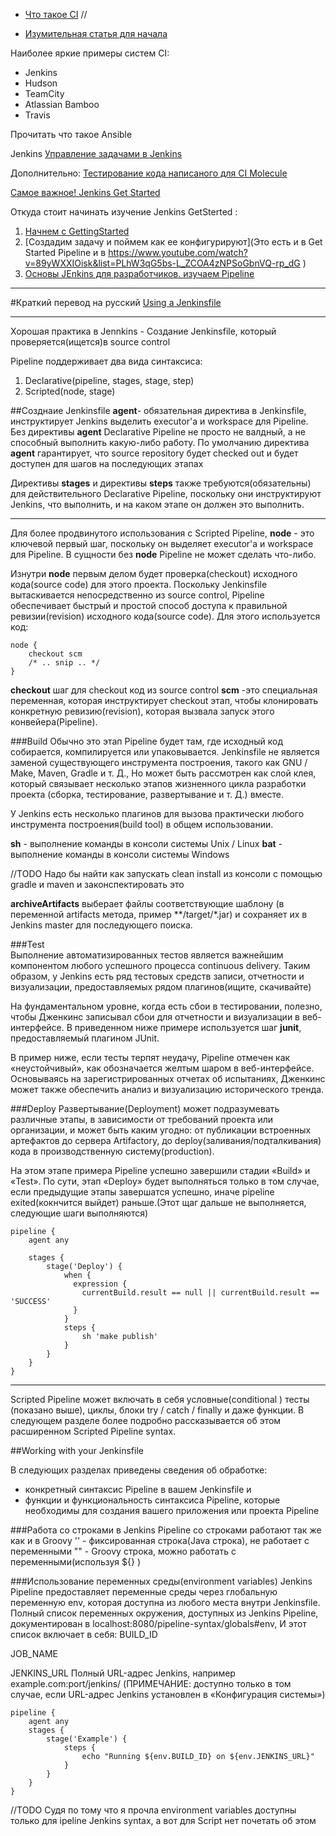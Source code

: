 - [Что такое CI](https://habr.com/post/219891/) //

- [Изумительная статья для начала](https://habr.com/post/353194/)

Наиболее яркие примеры систем CI:
- Jenkins
- Hudson
- TeamCity
- Atlassian Bamboo
- Travis


Прочитать что такое Ansible



Jenkins
  [Управление задачами в Jenkins](https://habr.com/company/selectel/blog/339390/)
  
  Дополнительно:
  [Тестирование кода написаного для CI Molecule](https://habr.com/post/351974/)
  
  
  
  [Самое важное! Jenkins Get Started](https://jenkins.io/doc/pipeline/tour/getting-started/)
  
  
  Откуда стоит начинать изучение Jenkins GetSterted :
  1. [Начнем с GettingStarted](https://jenkins.io/doc/pipeline/tour/getting-started/)
  1. [Создадим задачу и поймем как ее конфигурируют](Это есть и в Get Started Pipeline и в https://www.youtube.com/watch?v=89yWXXIOisk&list=PLhW3qG5bs-L_ZCOA4zNPSoGbnVQ-rp_dG )
  1. [Основы JEnkins для разработчиков. изучаем Pipeline](https://jenkins.io/doc/book/pipeline/getting-started/)
  
  
** ** ** **  
  
#Краткий перевод на русский [Using a Jenkinsfile](https://jenkins.io/doc/book/pipeline/jenkinsfile/)
 
** ** ** **  
   
Хорошая практика в Jennkins - Создание Jenkinsfile, который проверяется(ищется)в source control

Pipeline поддерживает два вида синтаксиса:
1. Declarative(pipeline, stages, stage, step)
1. Scripted(node, stage)



##Созднаие Jenkinsfile
**agent**- обязательная директива в Jenkinsfile, инструктирует Jenkins выделить executor'а и workspace для Pipeline.
 Без директивы **agent** Declarative Pipeline не просто не валдный, а не способный выполнить какую-либо работу.
 По умолчанию директива **agent** гарантирует, что source repository будет checked out и будет доступен для шагов 
 на последующих этапах
 
 
 
Директивы **stages** и директивы **steps** также требуются(обязательны) для действительного Declarative Pipeline,
поскольку они инструктируют Jenkins, что выполнить, и на каком этапе он должен это выполнить.

** ** ** 

Для более продвинутого использования с Scripted Pipeline, **node** - это ключевой первый шаг, поскольку он выделяет
executor'а и workspace для Pipeline. В сущности без  **node** Pipeline не может сделать что-либо.

Изнутри **node** первым делом будет проверка(checkout) исходного кода(source code) для этого проекта. Поскольку Jenkinsfile вытаскивается
непосредственно из source control, Pipeline обеспечивает быстрый и простой способ доступа к правильной ревизии(revision)
 исходного кода(source code). Для этого используется код:
 
 ```
 node {
     checkout scm 
     /* .. snip .. */
 }
```

 **checkout** шаг для checkout код из source control
 **scm** -это специальная переменная, которая инструктирует checkout этап, чтобы клонировать конкретную ревизию(revision),
  которая вызвала запуск этого конвейера(Pipeline).
  
###Build
Обычно это этап Pipeline будет там, где исходный код собирается, компилируется или упаковывается.
Jenkinsfile не является заменой существующего инструмента построения, такого как GNU / Make, Maven, Gradle и т. Д.,
Но может быть рассмотрен как слой клея, который связывает несколько этапов жизненного цикла разработки проекта 
(сборка, тестирование, развертывание и т. Д.) вместе.

У Jenkins есть несколько плагинов для вызова практически любого инструмента построения(build tool) в общем использовании.

**sh** - выполнение команды в консоли системы Unix / Linux
**bat** - выполнение команды в консоли системы Windows

 
//TODO Надо бы найти как запускать clean install  из консоли с помощью gradle и maven и законспектировать это

**archiveArtifacts** выберает файлы соответствующие шаблону (в переменной artifacts метода, пример **/target/\*.jar)
  и сохраняет их в Jenkins master для последующего поиска.
  
###Test  
Выполнение автоматизированных тестов является важнейшим компонентом любого успешного процесса continuous delivery.
Таким образом, у Jenkins есть ряд тестовых средств записи, отчетности и визуализации, предоставляемых рядом плагинов(ищите, скачивайте)


На фундаментальном уровне, когда есть сбои в тестировании, полезно, чтобы Дженкинс записывал сбои для отчетности и визуализации
в веб-интерфейсе. В приведенном ниже примере используется шаг **junit**, предоставляемый плагином JUnit.

В пример ниже, если тесты терпят неудачу, Pipeline отмечен как «неустойчивый», как обозначается желтым шаром в веб-интерфейсе.
Основываясь на зарегистрированных отчетах об испытаниях, Дженкинс может также обеспечить анализ и визуализацию исторического тренда.

###Deploy
Развертывание(Deployment) может подразумевать различные этапы, в зависимости от требований проекта или организации,
и может быть каким угодно: от публикации встроенных артефактов до сервера Artifactory, до deploy(заливания/подталкивания)
кода в производственную систему(production).

На этом этапе примера Pipeline успешно завершили стадии «Build» и «Test». По сути, этап «Deploy» будет выполняться только
в том случае, если предыдущие этапы завершатся успешно, иначе pipeline exited(кокнчится выйдет) раньше.(Этот щаг дальше 
не выполняется, следующие шаги выполняются)

```
pipeline {
    agent any

    stages {
        stage('Deploy') {
            when {
              expression {
                currentBuild.result == null || currentBuild.result == 'SUCCESS' 
              }
            }
            steps {
                sh 'make publish'
            }
        }
    }
}

```
** ** **
Scripted Pipeline может включать в себя условные(conditional ) тесты (показано выше), циклы, блоки try / catch / finally
и даже функции. В следующем разделе более подробно рассказывается об этом расширенном Scripted Pipeline syntax.

##Working with your Jenkinsfile

В следующих разделах приведены сведения об обработке:
 - конкретный синтаксис Pipeline в вашем Jenkinsfile  и
 - функции и функциональность синтаксиса Pipeline, которые необходимы для создания вашего приложения или проекта Pipeline
 
###Работа со строками
в Jenkins Pipeline со строками работают так же как и в Groovy
'' - фиксированная строка(Java строка), не работает с переменными
"" - Groovy строка, можно работать с переменными(используя ${} )

###Использование переменных среды(environment variables)
Jenkins Pipeline предоставляет переменные среды через глобальную переменную env, которая доступна из любого места внутри
Jenkinsfile. Полный список переменных окружения, доступных из Jenkins Pipeline, документирован в localhost:8080/pipeline-syntax/globals#env,
И этот список включает в себя:
BUILD_ID

JOB_NAME

JENKINS_URL
Полный URL-адрес Jenkins, например example.com:port/jenkins/ (ПРИМЕЧАНИЕ: доступно только в том случае, если URL-адрес Jenkins установлен в «Конфигурация системы»)

``` 
pipeline {
    agent any
    stages {
        stage('Example') {
            steps {
                echo "Running ${env.BUILD_ID} on ${env.JENKINS_URL}"
            }
        }
    }
}
```

//TODO Судя по тому что я прочла environment variables доступны только для ipeline Jenkins syntax, а вот для Script нет
почетать об этом